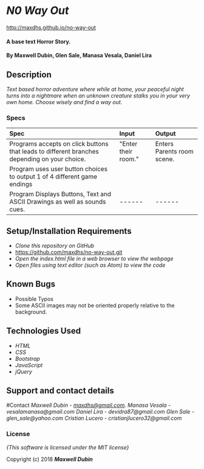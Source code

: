 # _N0 Way Out_

http://maxdhs.github.io/no-way-out

#### A base text Horror Story.

#### By **Maxwell Dubin, Glen Sale, Manasa Vesala, Daniel Lira**

## Description

_Text based horror adventure where while at home, your peaceful night turns into a nightmare when an unknown creature stalks you in your very own home. Choose wisely and find a way out._

### Specs
| Spec | Input | Output |
| :-------------     | :------------- | :------------- |
| Programs accepts on click buttons that leads to different branches depending on your choice. | "Enter their room." | Enters Parents room scene. |
| Program uses user button choices to output 1 of 4 different game endings |
| Program Displays Buttons, Text and ASCII Drawings as well as sounds cues. | ------ | ------  |

## Setup/Installation Requirements

* _Clone this repository on GitHub_
* https://github.com/maxdhs/no-way-out.git
* _Open the index.html file in a web browser to view the webpage_
* _Open files using text editor (such as Atom) to view the code_

## Known Bugs
* Possible Typos
* Some ASCII images may not be oriented properly relative to the background.

## Technologies Used

* _HTML_
* _CSS_
* _Bootstrap_
* _JavaScript_
* _jQuery_

## Support and contact details

#Contact
_Maxwell Dubin - maxdhs@gmail.com._
_Manasa Vesala - vesalamanasa@gmail.com_
_Daniel Lira - devidra87@gmail.com_
_Glen Sale - glen_sale@yahoo.com_
_Cristian Lucero - cristianjlucero32@gmail.com_


### License

*{This software is licensed under the MIT license}*

Copyright (c) 2018 **_Maxwell Dubin_**
